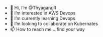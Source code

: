 - 👋 Hi, I’m @ThyagarajR
- 👀 I’m interested in AWS Devops 
- 🌱 I’m currently learning Devops 
- 💞️ I’m looking to collaborate on Kubernates 
- 📫 How to reach me ...find your way

<!---
ThyagarajR/ThyagarajR is a ✨ special ✨ repository because its `README.md` (this file) appears on your GitHub profile.
You can click the Preview link to take a look at your changes.
--->
